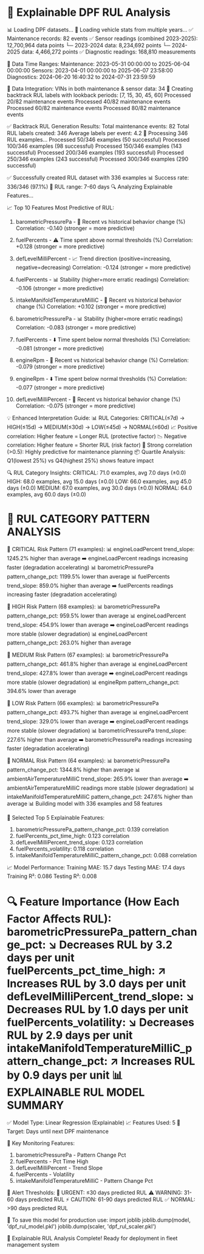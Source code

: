 🚀 Explainable DPF RUL Analysis
==================================================
📊 Loading DPF datasets...
🔄 Loading vehicle stats from multiple years...
✅ Maintenance records: 82 events
✅ Sensor readings (combined 2023-2025): 12,700,964 data points
   └─ 2023-2024 data: 8,234,692 points
   └─ 2024-2025 data: 4,466,272 points
✅ Diagnostic readings: 168,810 measurements

📅 Data Time Ranges:
   Maintenance: 2023-05-31 00:00:00 to 2025-06-04 00:00:00
   Sensors: 2023-04-01 00:00:00 to 2025-06-07 23:58:00
   Diagnostics: 2024-06-20 16:40:32 to 2024-07-31 23:59:59

🔗 Data Integration:
   VINs in both maintenance & sensor data: 34
🔄 Creating backtrack RUL labels with lookback periods: [7, 15, 30, 45, 60]
   Processed 20/82 maintenance events
   Processed 40/82 maintenance events
   Processed 60/82 maintenance events
   Processed 80/82 maintenance events

✅ Backtrack RUL Generation Results:
   Total maintenance events: 82
   Total RUL labels created: 346
   Average labels per event: 4.2
🔄 Processing 346 RUL examples...
   Processed 50/346 examples (50 successful)
   Processed 100/346 examples (98 successful)
   Processed 150/346 examples (143 successful)
   Processed 200/346 examples (193 successful)
   Processed 250/346 examples (243 successful)
   Processed 300/346 examples (290 successful)

✅ Successfully created RUL dataset with 336 examples
📊 Success rate: 336/346 (97.1%)
🎯 RUL range: 7-60 days
🔍 Analyzing Explainable Features...

📈 Top 10 Features Most Predictive of RUL:
   1. barometricPressurePa - 🔄 Recent vs historical behavior change (%)
      Correlation: -0.140 (stronger = more predictive)

   2. fuelPercents - ⚠️ Time spent above normal thresholds (%)
      Correlation: +0.128 (stronger = more predictive)

   3. defLevelMilliPercent - 📈 Trend direction (positive=increasing, negative=decreasing)
      Correlation: -0.124 (stronger = more predictive)

   4. fuelPercents - 📊 Stability (higher=more erratic readings)
      Correlation: -0.106 (stronger = more predictive)

   5. intakeManifoldTemperatureMilliC - 🔄 Recent vs historical behavior change (%)
      Correlation: +0.102 (stronger = more predictive)

   6. barometricPressurePa - 📊 Stability (higher=more erratic readings)
      Correlation: -0.083 (stronger = more predictive)

   7. fuelPercents - ⬇️ Time spent below normal thresholds (%)
      Correlation: -0.081 (stronger = more predictive)

   8. engineRpm - 🔄 Recent vs historical behavior change (%)
      Correlation: -0.079 (stronger = more predictive)

   9. engineRpm - ⬇️ Time spent below normal thresholds (%)
      Correlation: -0.077 (stronger = more predictive)

   10. defLevelMilliPercent - 🔄 Recent vs historical behavior change (%)
      Correlation: -0.075 (stronger = more predictive)

💡 Enhanced Interpretation Guide:
   📊 RUL Categories: CRITICAL(≤7d) → HIGH(≤15d) → MEDIUM(≤30d) → LOW(≤45d) → NORMAL(≤60d)
   📈 Positive correlation: Higher feature = Longer RUL (protective factor)
   📉 Negative correlation: Higher feature = Shorter RUL (risk factor)
   🎯 Strong correlation (>0.5): Highly predictive for maintenance planning
   📦 Quartile Analysis: Q1(lowest 25%) vs Q4(highest 25%) shows feature impact

🔍 RUL Category Insights:
   CRITICAL: 71.0 examples, avg 7.0 days (±0.0)
   HIGH: 68.0 examples, avg 15.0 days (±0.0)
   LOW: 66.0 examples, avg 45.0 days (±0.0)
   MEDIUM: 67.0 examples, avg 30.0 days (±0.0)
   NORMAL: 64.0 examples, avg 60.0 days (±0.0)

🎯 RUL CATEGORY PATTERN ANALYSIS
==================================================

🚨 CRITICAL Risk Pattern (71 examples):
   📊 engineLoadPercent trend_slope: 1245.2% higher than average
      ➡️ engineLoadPercent readings increasing faster (degradation accelerating)
   📊 barometricPressurePa pattern_change_pct: 1199.5% lower than average
   📊 fuelPercents trend_slope: 859.0% higher than average
      ➡️ fuelPercents readings increasing faster (degradation accelerating)

🚨 HIGH Risk Pattern (68 examples):
   📊 barometricPressurePa pattern_change_pct: 959.5% lower than average
   📊 engineLoadPercent trend_slope: 454.9% lower than average
      ➡️ engineLoadPercent readings more stable (slower degradation)
   📊 engineLoadPercent pattern_change_pct: 263.0% higher than average

🚨 MEDIUM Risk Pattern (67 examples):
   📊 barometricPressurePa pattern_change_pct: 461.8% higher than average
   📊 engineLoadPercent trend_slope: 427.8% lower than average
      ➡️ engineLoadPercent readings more stable (slower degradation)
   📊 engineRpm pattern_change_pct: 394.6% lower than average

🚨 LOW Risk Pattern (66 examples):
   📊 barometricPressurePa pattern_change_pct: 493.7% higher than average
   📊 engineLoadPercent trend_slope: 329.0% lower than average
      ➡️ engineLoadPercent readings more stable (slower degradation)
   📊 barometricPressurePa trend_slope: 227.6% higher than average
      ➡️ barometricPressurePa readings increasing faster (degradation accelerating)

🚨 NORMAL Risk Pattern (64 examples):
   📊 barometricPressurePa pattern_change_pct: 1344.8% higher than average
   📊 ambientAirTemperatureMilliC trend_slope: 265.9% lower than average
      ➡️ ambientAirTemperatureMilliC readings more stable (slower degradation)
   📊 intakeManifoldTemperatureMilliC pattern_change_pct: 247.6% higher than average
📊 Building model with 336 examples and 58 features

🎯 Selected Top 5 Explainable Features:
   1. barometricPressurePa_pattern_change_pct: 0.139 correlation
   2. fuelPercents_pct_time_high: 0.123 correlation
   3. defLevelMilliPercent_trend_slope: 0.123 correlation
   4. fuelPercents_volatility: 0.118 correlation
   5. intakeManifoldTemperatureMilliC_pattern_change_pct: 0.088 correlation

📈 Model Performance:
   Training MAE: 15.7 days
   Testing MAE: 17.4 days
   Training R²: 0.086
   Testing R²: 0.008

🔍 Feature Importance (How Each Factor Affects RUL):
   barometricPressurePa_pattern_change_pct: ↘️ Decreases RUL by 3.2 days per unit
   fuelPercents_pct_time_high: ↗️ Increases RUL by 3.0 days per unit
   defLevelMilliPercent_trend_slope: ↘️ Decreases RUL by 1.0 days per unit
   fuelPercents_volatility: ↘️ Decreases RUL by 2.9 days per unit
   intakeManifoldTemperatureMilliC_pattern_change_pct: ↗️ Increases RUL by 0.9 days per unit
📊 EXPLAINABLE RUL MODEL SUMMARY
==================================================
✅ Model Type: Linear Regression (Explainable)
📈 Features Used: 5
🎯 Target: Days until next DPF maintenance

🔧 Key Monitoring Features:
   1. barometricPressurePa - Pattern Change Pct
   2. fuelPercents - Pct Time High
   3. defLevelMilliPercent - Trend Slope
   4. fuelPercents - Volatility
   5. intakeManifoldTemperatureMilliC - Pattern Change Pct

🚨 Alert Thresholds:
   🚨 URGENT: ≤30 days predicted RUL
   ⚠️ WARNING: 31-60 days predicted RUL
   ⚡ CAUTION: 61-90 days predicted RUL
   ✅ NORMAL: >90 days predicted RUL

💾 To save this model for production use:
   import joblib
   joblib.dump(model, 'dpf_rul_model.pkl')
   joblib.dump(scaler, 'dpf_rul_scaler.pkl')

🎉 Explainable RUL Analysis Complete!
   Ready for deployment in fleet management system

